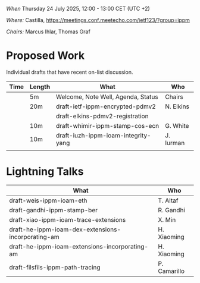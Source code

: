*When*   Thursday 24 July 2025, 12:00 - 13:00 CET (UTC +2)

*Where:*  Castilla, https://meetings.conf.meetecho.com/ietf123/?group=ippm

*Chairs:* Marcus Ihlar, Thomas Graf

# Proposed Work

Individual drafts that have recent on-list discussion.

| Time    | Length | What                                        | Who          |
|---------|--------|---------------------------------------------|--------------|
|         | 5m     | Welcome, Note Well, Agenda, Status          | Chairs       |
|         | 20m    | draft-ietf-ippm-encrypted-pdmv2             | N. Elkins    |
|         |        | draft-elkins-pdmv2-registration             |              |
|         | 10m    | draft-whimir-ippm-stamp-cos-ecn             | G. White     |
|         | 10m    | draft-iuzh-ippm-ioam-integrity-yang         | J. Iurman    |
|         |        |                                             |              |


# Lightning Talks

| What                                               | Who          |
|----------------------------------------------------|--------------|
| draft-weis-ippm-ioam-eth                           | T. Altaf     |
| draft-gandhi-ippm-stamp-ber                        | R. Gandhi    |
| draft-xiao-ippm-ioam-trace-extensions              | X. Min       |
| draft-he-ippm-ioam-dex-extensions-incorporating-am | H. Xiaoming  |
| draft-he-ippm-ioam-extensions-incorporating-am     | H. Xiaoming  |
| draft-filsfils-ippm-path-tracing                   | P. Camarillo |